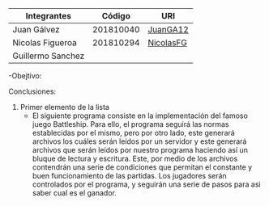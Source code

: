 |Integrantes|Código|URI|
|-----------|------|---|
|Juan Gálvez|201810040|[JuanGA12](https://github.com/JuanGA12)
|Nicolas Figueroa|201810294|[NicolasFG](https://github.com/NicolasFG)
|Guillermo Sanchez||[]()

-Obejtivo: 


Conclusiones:

1. Primer elemento de la lista
   - El siguiente programa consiste en la implementación del famoso juego Battleship.
Para ello, el programa seguirá las normas establecidas por el mismo, pero por otro lado, este
generará archivos los cuáles serán leídos por un servidor y este generará archivos que serán leídos
por nuestro programa haciendo así un bluque de lectura y escritura. Este, por medio de los archivos 
contendrán una serie de condiciones que permitan el constante y buen funcionamiento de las partidas. 
Los jugadores serán controlados por el programa, y seguirán una serie de pasos para asi saber cual es el ganador.
     



